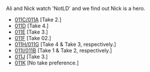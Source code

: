 Ali and Nick watch 'NotLD' and we find out Nick is a hero.

* [011C/011A](011C-011A--Take02--.md) [Take 2.]
* [011D](011D--Take04--.md) [Take 4.]
* [011E](011E--Take03--.md) [Take 3.]
* [011F](011F--Take02--.md) [Take 02.]
* [011H/011G](011H-011G--ATake04BTake03--.md) [Take 4 & Take 3, respectively.]
* [011I/011B](011I-011B--ATake01BTake02--.md) [Take 1 & Take 2, respectively.]
* [011J](011J--Take03--.md) [Take 3.]
* [011K](011K--NoPref.--.md) [No take preference.]